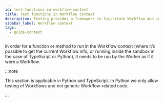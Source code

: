 ```yaml
---
id: test-functions-in-workflow-context
title: Test functions in Workflow context
description: Testing provides a framework to facilitate Workflow and integration testing.
sidebar_label: Workflow context
tags:
  - guide-context
---
```


In order for a function or method to run in the Workflow context (where it’s possible to get the current Workflow info, or running inside the sandbox in the case of TypeScript or Python), it needs to be run by the Worker as if it were a Workflow.

:::note

This section is applicable in Python and TypeScript. In Python we only allow testing of Workflows and not generic Workflow-related code.

:::
